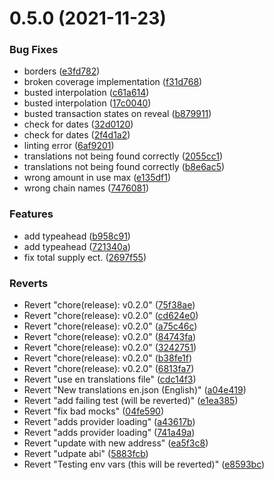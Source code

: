 # 0.5.0 (2021-11-23)


### Bug Fixes

* borders ([e3fd782](https://github.com/vegaprotocol/token-frontend/commit/e3fd78242cee68564089641cb59625148f1e09aa))
* broken coverage implementation ([f31d768](https://github.com/vegaprotocol/token-frontend/commit/f31d7686ab3ee529f8b95505f25e6b02eff68e9b))
* busted interpolation ([c61a614](https://github.com/vegaprotocol/token-frontend/commit/c61a6147dd70fea7684c3db1a038b53f524b92ca))
* busted interpolation ([17c0040](https://github.com/vegaprotocol/token-frontend/commit/17c0040bf6b66c95388aa4d32b0dfe0b9b30ab5a))
* busted transaction states on reveal ([b879911](https://github.com/vegaprotocol/token-frontend/commit/b879911956a52dcb2cbe58cb30a407a25330759b))
* check for dates ([32d0120](https://github.com/vegaprotocol/token-frontend/commit/32d0120545b359e4f93b4b459d567f120dc22036))
* check for dates ([2f4d1a2](https://github.com/vegaprotocol/token-frontend/commit/2f4d1a24ddbcc4ebf41097e9b87bab1bd51ecc6a))
* linting error ([6af9201](https://github.com/vegaprotocol/token-frontend/commit/6af9201d094d856dfc29e180cb03da6e07a1e7d1))
* translations not being found correctly ([2055cc1](https://github.com/vegaprotocol/token-frontend/commit/2055cc16fcfe27746bed09d00c9605de941f9401))
* translations not being found correctly ([b8e6ac5](https://github.com/vegaprotocol/token-frontend/commit/b8e6ac517e223c5ef90fe21b0be670d7f9d3c0cd))
* wrong amount in use max ([e135df1](https://github.com/vegaprotocol/token-frontend/commit/e135df165078d0f59af65e3e2c2e9527df34f73f))
* wrong chain names ([7476081](https://github.com/vegaprotocol/token-frontend/commit/747608172ad8f5f9d6c7eb0140fd2f44e6199ed6))


### Features

* add typeahead ([b958c91](https://github.com/vegaprotocol/token-frontend/commit/b958c91463ee8f27f15bad7412648db378bd4b30))
* add typeahead ([721340a](https://github.com/vegaprotocol/token-frontend/commit/721340afe6a34f7596a3783e342f1cfb18327d79))
* fix total supply ect. ([2697f55](https://github.com/vegaprotocol/token-frontend/commit/2697f55bcaa4403a3aa46da22e1072e2a7fc103c))


### Reverts

* Revert "chore(release): v0.2.0" ([75f38ae](https://github.com/vegaprotocol/token-frontend/commit/75f38ae2c2a654de5e134fb97c2f3ef380cf294f))
* Revert "chore(release): v0.2.0" ([cd624e0](https://github.com/vegaprotocol/token-frontend/commit/cd624e096b016a6f2dd5438435615452c95a9329))
* Revert "chore(release): v0.2.0" ([a75c46c](https://github.com/vegaprotocol/token-frontend/commit/a75c46c34ed28e0ef9349549c23daac32ea255ce))
* Revert "chore(release): v0.2.0" ([84743fa](https://github.com/vegaprotocol/token-frontend/commit/84743fabe547a40038ccebe85378f751a05c82ef))
* Revert "chore(release): v0.2.0" ([3242751](https://github.com/vegaprotocol/token-frontend/commit/3242751a19ec3a1c3f7be3469ccdd80e2b41399d))
* Revert "chore(release): v0.2.0" ([b38fe1f](https://github.com/vegaprotocol/token-frontend/commit/b38fe1fdb0f749e01bf2e290183b78194fd1a790))
* Revert "chore(release): v0.2.0" ([6813fa7](https://github.com/vegaprotocol/token-frontend/commit/6813fa77b1121d9d9a5625a1697f1c2c1936ddf0))
* Revert "use en translations file" ([cdc14f3](https://github.com/vegaprotocol/token-frontend/commit/cdc14f3b61c6a2bc0007babda49be5578a201690))
* Revert "New translations en.json (English)" ([a04e419](https://github.com/vegaprotocol/token-frontend/commit/a04e419f202d382a5bc32e72720f8b58272a1bce))
* Revert "add failing test (will be reverted)" ([e1ea385](https://github.com/vegaprotocol/token-frontend/commit/e1ea3853dcb6624f7363c0eddc4c35afd8e266df))
* Revert "fix bad mocks" ([04fe590](https://github.com/vegaprotocol/token-frontend/commit/04fe59012eae9b870e0d288c7836ef2acde2d541))
* Revert "adds provider loading" ([a43617b](https://github.com/vegaprotocol/token-frontend/commit/a43617bb9714ae53abe0a1b94914534a6097221a))
* Revert "adds provider loading" ([741a49a](https://github.com/vegaprotocol/token-frontend/commit/741a49adc4e9562911c56057e7bcc7e9d94b8e3b))
* Revert "update with new address" ([ea5f3c8](https://github.com/vegaprotocol/token-frontend/commit/ea5f3c8965f1d8da544aa6a7c4d1a9fd50a0756c))
* Revert "udpate abi" ([5883fcb](https://github.com/vegaprotocol/token-frontend/commit/5883fcbfb83808f3e4e9260ba74b416c299e7920))
* Revert "Testing env vars (this will be reverted)" ([e8593bc](https://github.com/vegaprotocol/token-frontend/commit/e8593bc508ff5076f0e245352942fe331e2829b4))



